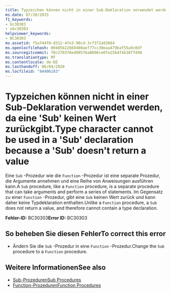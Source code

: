 ```yaml
---
title: Typzeichen können nicht in einer Sub-Deklaration verwendet werden, da eine 'Sub' keinen Wert zurückgibt.
ms.date: 07/20/2015
f1_keywords:
- bc30303
- vbc30303
helpviewer_keywords:
- BC30303
ms.assetid: f5a744f0-d312-4fe3-90cd-3cf372a93664
ms.openlocfilehash: 00485b22668480ae777cc30eaa479baf55a9c0df
ms.sourcegitcommit: f8c270376ed905f6a8896ce0fe25b4f4b38ff498
ms.translationtype: MT
ms.contentlocale: de-DE
ms.lasthandoff: 06/04/2020
ms.locfileid: "84406183"
---
```

# <a name="type-character-cannot-be-used-in-a-sub-declaration-because-a-sub-doesnt-return-a-value"></a><span data-ttu-id="61bc5-102">Typzeichen können nicht in einer Sub-Deklaration verwendet werden, da eine 'Sub' keinen Wert zurückgibt.</span><span class="sxs-lookup"><span data-stu-id="61bc5-102">Type character cannot be used in a 'Sub' declaration because a 'Sub' doesn't return a value</span></span>
<span data-ttu-id="61bc5-103">Eine `Sub` -Prozedur wie die `Function` -Prozedur ist eine separate Prozedur, die Argumente annehmen und eine Reihe von Anweisungen ausführen kann.</span><span class="sxs-lookup"><span data-stu-id="61bc5-103">A `Sub` procedure, like a `Function` procedure, is a separate procedure that can take arguments and perform a series of statements.</span></span> <span data-ttu-id="61bc5-104">Im Gegensatz zu einer `Function` -Prozedur, gibt eine `Sub` keinen Wert zurück und kann daher keine Typdeklaration enthalten.</span><span class="sxs-lookup"><span data-stu-id="61bc5-104">Unlike a `Function` procedure, a `Sub` does not return a value, and therefore cannot contain a type declaration.</span></span>  
  
 <span data-ttu-id="61bc5-105">**Fehler-ID:** BC30303</span><span class="sxs-lookup"><span data-stu-id="61bc5-105">**Error ID:** BC30303</span></span>  
  
## <a name="to-correct-this-error"></a><span data-ttu-id="61bc5-106">So beheben Sie diesen Fehler</span><span class="sxs-lookup"><span data-stu-id="61bc5-106">To correct this error</span></span>  
  
- <span data-ttu-id="61bc5-107">Ändern Sie die `Sub` -Prozedur in eine `Function` -Prozedur.</span><span class="sxs-lookup"><span data-stu-id="61bc5-107">Change the `Sub` procedure to a `Function` procedure.</span></span>  
  
## <a name="see-also"></a><span data-ttu-id="61bc5-108">Weitere Informationen</span><span class="sxs-lookup"><span data-stu-id="61bc5-108">See also</span></span>

- [<span data-ttu-id="61bc5-109">Sub-Prozeduren</span><span class="sxs-lookup"><span data-stu-id="61bc5-109">Sub Procedures</span></span>](../programming-guide/language-features/procedures/sub-procedures.md)
- [<span data-ttu-id="61bc5-110">Function-Prozeduren</span><span class="sxs-lookup"><span data-stu-id="61bc5-110">Function Procedures</span></span>](../programming-guide/language-features/procedures/function-procedures.md)

